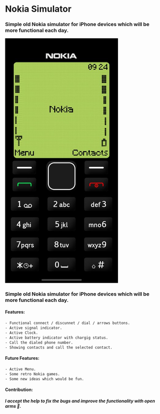 # Nokia Simulator 

### Simple old Nokia simulator for iPhone devices which will be more functional each day. 

<img src="previews/preview1.jpg" alt="Image 1">

### Simple old Nokia simulator for iPhone devices which will be more functional each day.

#### Features:
    - Functional connect / discunnet / dial / arrows buttons.
    - Active signal indicator.
    - Active Clock.
    - Active battery indicator with chargig status.
    - Call the dialed phone number.
    - Showing contacts and call the selected contact.
    
#### Future Features:
    - Active Menu.
    - Some retro Nokia games.
    - Some new ideas which would be fun.

#### Contribution:
##### I accept the help to fix the bugs and improve the functionality with open arms 🤗.
